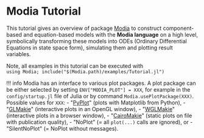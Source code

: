 # Modia Tutorial

This tutorial gives an overview of package [Modia](https://github.com/ModiaSim/Modia.jl)
to construct component-based and equation-based models with the **Modia language**
on a high level, symbolically transforming these models into ODEs
(Ordinary Differential Equations in state space form), simulating them and plotting result variables.

Note, all examples in this tutorial can be executed with\
`using Modia; include("$(Modia.path)/examples/Tutorial.jl")`

!!! info
    Modia has an interface to various plot packages. A plot package can be
    either selected by setting `ENV["MODIA_PLOT"] = XXX`, for example in the `config/startup.jl`
    file of Julia or by command `Modia.usePlotPackage(XXX)`. Possible values for `XXX`: 
    - "[PyPlot](https://github.com/JuliaPy/PyPlot.jl)" (plots with Matplotlib from Python), 
    - "[GLMakie](https://github.com/JuliaPlots/GLMakie.jl)" (interactive plots in an OpenGL window),
    - "[WGLMakie](https://github.com/JuliaPlots/WGLMakie.jl)" (interactive plots in a browser window),
    - "[CairoMakie](https://github.com/JuliaPlots/CairoMakie.jl)" (static plots on file with publication quality),
    - "NoPlot" (= all `plot(...)` calls are ignored), or
    - "SilentNoPlot" (= NoPlot without messages).
    

